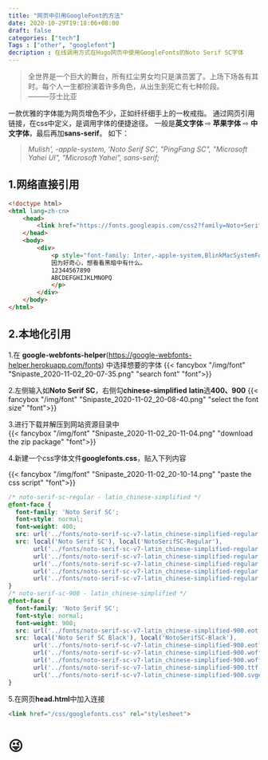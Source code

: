 ```yaml
---
title: "网页中引用GoogleFont的方法"
date: 2020-10-29T19:18:06+08:00
draft: false
categories: ["tech"]
Tags : ["other", "googlefont"]
decription : 在线调用方式在Hugo网页中使用GoogleFonts的Noto Serif SC字体
---
```



>
>
>
>全世界是一个巨大的舞台，所有红尘男女均只是演员罢了。上场下场各有其时。每个人一生都扮演着许多角色，从出生到死亡有七种阶段。  
>———莎士比亚
	<!--more-->

	
一款优雅的字体能为网页增色不少，正如纤纤细手上的一枚戒指。
通过网页引用链接，在css中定义，是调用字体的便捷途径。
一般是**英文字体** &#8680; **苹果字体** &#8680; **中文字体**，最后再加**sans-serif**。
如下：
>*Mulish', -apple-system, 'Noto Serif SC', "PingFang SC", "Microsoft Yahei UI", "Microsoft Yahei", sans-serif;*

## 1.网络直接引用

```html
<!doctype html>
<html lang=zh-cn>
	<head>
        <link href="https://fonts.googleapis.com/css2?family=Noto+Serif+SC:wght@300&display=swap" rel="stylesheet">
	</head>
	<body>
		<div>
			<p style="font-family: Inter,-apple-system,BlinkMacSystemFont,Roboto,'Noto Serif SC',Segoe UI,Helvetica,Arial,sans-serif; font-size:1rem">
            因为好奇心，想看看黑暗中有什么。
            12344567890
            ABCDEFGHIJKLMNOPQ
			</p>
		</div>
	</body>
</html>
```

## 2.本地化引用
1.在 **google-webfonts-helper**(https://google-webfonts-helper.herokuapp.com/fonts) 中选择想要的字体
{{< fancybox "/img/font" "Snipaste_2020-11-02_20-07-35.png" "search font" "font">}}  

2.左侧输入如**Noto Serif SC**，右侧勾**chinese-simplified** **latin**选**400、900**
{{< fancybox "/img/font" "Snipaste_2020-11-02_20-08-40.png" "select the font size" "font">}}
  

3.进行下载并解压到网站资源目录中  
{{< fancybox "/img/font" "Snipaste_2020-11-02_20-11-04.png" "download the zip package" "font">}}
  
4.新建一个css字体文件**googlefonts.css**，贴入下列内容  

{{< fancybox "/img/font" "Snipaste_2020-11-02_20-10-14.png" "paste the css script" "font">}}	
```css
/* noto-serif-sc-regular - latin_chinese-simplified */
@font-face {
  font-family: 'Noto Serif SC';
  font-style: normal;
  font-weight: 400;
  src: url('../fonts/noto-serif-sc-v7-latin_chinese-simplified-regular.eot'); /* IE9 Compat Modes */
  src: local('Noto Serif SC'), local('NotoSerifSC-Regular'),
       url('../fonts/noto-serif-sc-v7-latin_chinese-simplified-regular.eot?#iefix') format('embedded-opentype'), /* IE6-IE8 */
       url('../fonts/noto-serif-sc-v7-latin_chinese-simplified-regular.woff2') format('woff2'), /* Super Modern Browsers */
       url('../fonts/noto-serif-sc-v7-latin_chinese-simplified-regular.woff') format('woff'), /* Modern Browsers */
       url('../fonts/noto-serif-sc-v7-latin_chinese-simplified-regular.ttf') format('truetype'), /* Safari, Android, iOS */
       url('../fonts/noto-serif-sc-v7-latin_chinese-simplified-regular.svg#NotoSerifSC') format('svg'); /* Legacy iOS */
}
/* noto-serif-sc-900 - latin_chinese-simplified */
@font-face {
  font-family: 'Noto Serif SC';
  font-style: normal;
  font-weight: 900;
  src: url('../fonts/noto-serif-sc-v7-latin_chinese-simplified-900.eot'); /* IE9 Compat Modes */
  src: local('Noto Serif SC Black'), local('NotoSerifSC-Black'),
       url('../fonts/noto-serif-sc-v7-latin_chinese-simplified-900.eot?#iefix') format('embedded-opentype'), /* IE6-IE8 */
       url('../fonts/noto-serif-sc-v7-latin_chinese-simplified-900.woff2') format('woff2'), /* Super Modern Browsers */
       url('../fonts/noto-serif-sc-v7-latin_chinese-simplified-900.woff') format('woff'), /* Modern Browsers */
       url('../fonts/noto-serif-sc-v7-latin_chinese-simplified-900.ttf') format('truetype'), /* Safari, Android, iOS */
       url('../fonts/noto-serif-sc-v7-latin_chinese-simplified-900.svg#NotoSerifSC') format('svg'); /* Legacy iOS */
}
```  

5.在网页**head.html**中加入连接
```html
<link href="/css/googlefonts.css" rel="stylesheet">
```  

# &#128540;